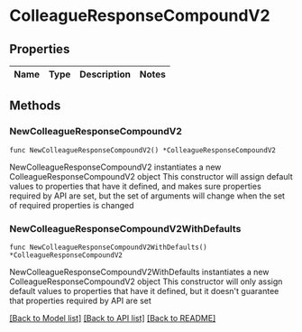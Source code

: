 # ColleagueResponseCompoundV2

## Properties

Name | Type | Description | Notes
------------ | ------------- | ------------- | -------------

## Methods

### NewColleagueResponseCompoundV2

`func NewColleagueResponseCompoundV2() *ColleagueResponseCompoundV2`

NewColleagueResponseCompoundV2 instantiates a new ColleagueResponseCompoundV2 object
This constructor will assign default values to properties that have it defined,
and makes sure properties required by API are set, but the set of arguments
will change when the set of required properties is changed

### NewColleagueResponseCompoundV2WithDefaults

`func NewColleagueResponseCompoundV2WithDefaults() *ColleagueResponseCompoundV2`

NewColleagueResponseCompoundV2WithDefaults instantiates a new ColleagueResponseCompoundV2 object
This constructor will only assign default values to properties that have it defined,
but it doesn't guarantee that properties required by API are set


[[Back to Model list]](../README.md#documentation-for-models) [[Back to API list]](../README.md#documentation-for-api-endpoints) [[Back to README]](../README.md)


